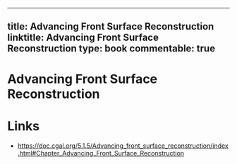 
---
title: Advancing Front Surface Reconstruction
linktitle: Advancing Front Surface Reconstruction
type: book
commentable: true
---

# Advancing Front Surface Reconstruction

# Links

- https://doc.cgal.org/5.1.5/Advancing_front_surface_reconstruction/index.html#Chapter_Advancing_Front_Surface_Reconstruction

    